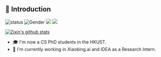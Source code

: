 ## 👋 Introduction

![status](https://img.shields.io/badge/status-up-brightgreen) ![Gender](https://img.shields.io/badge/gender-%F0%9F%A4%B5-lightgrey) ![](https://img.shields.io/static/v1?label=wechat&message=zxYin&color=7BB32E&logo=wechat) ![](https://visitor-badge.glitch.me/badge?page_id=github.com/zxYin)

[![Zixin's github stats](https://github-readme-stats.vercel.app/api?username=zxYin)](https://github.com/anuraghazra/github-readme-stats)

* 🎓 I'm now a CS PhD students in the HKUST.
* 💼 I'm currently working in Xiaobing.ai and IDEA as a Research Intern.
